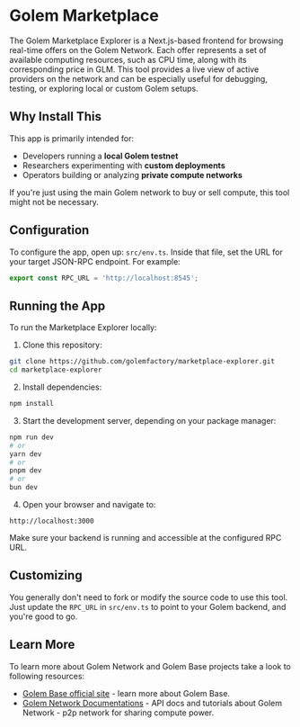 # Golem Marketplace

The Golem Marketplace Explorer is a Next.js-based frontend for browsing real-time offers on the Golem Network. Each offer represents a set of available computing resources, such as CPU time, along with its corresponding price in GLM. This tool provides a live view of active providers on the network and can be especially useful for debugging, testing, or exploring local or custom Golem setups.

## Why Install This

This app is primarily intended for:
- Developers running a **local Golem testnet**
- Researchers experimenting with **custom deployments**
- Operators building or analyzing **private compute networks**

If you're just using the main Golem network to buy or sell compute, this tool might not be necessary.

## Configuration

To configure the app, open up: `src/env.ts`. Inside that file, set the URL for your target JSON-RPC endpoint. For example:

```ts
export const RPC_URL = 'http://localhost:8545';
```

## Running the App

To run the Marketplace Explorer locally:

1. Clone this repository:

```bash
git clone https://github.com/golemfactory/marketplace-explorer.git
cd marketplace-explorer
```

2. Install dependencies:

```bash
npm install
```

3. Start the development server, depending on your package manager:

```bash
npm run dev
# or
yarn dev
# or
pnpm dev
# or
bun dev
```

4. Open your browser and navigate to:

```
http://localhost:3000
```

Make sure your backend is running and accessible at the configured RPC URL.

## Customizing

You generally don't need to fork or modify the source code to use this tool. Just update the `RPC_URL` in `src/env.ts` to point to your Golem backend, and you're good to go.

## Learn More

To learn more about Golem Network and Golem Base projects take a look to following resources:

- [Golem Base official site](https://golem-base.io) - learn more about Golem Base.
- [Golem Network Documentations](https://docs.golem.network) - API docs and tutorials about Golem Network - p2p network for sharing compute power.
